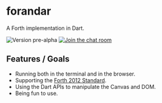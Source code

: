 # forandar

A Forth implementation in Dart.

![Version pre-alpha](https://img.shields.io/badge/version-pre--alpha-C70300.svg)
[![Join the chat room](https://img.shields.io/badge/open-chat_room-0081C6.svg)](https://gitter.im/andamira/forandar)

## Features / Goals

- Running both in the terminal and in the browser.
- Supporting the [Forth 2012 Standard](http://forth-standard.org/).
- Using the Dart APIs to manipulate the Canvas and DOM.
- Being fun to use.
